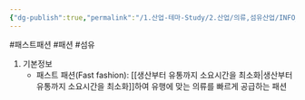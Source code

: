 ```yaml
---
{"dg-publish":true,"permalink":"/1.산업-테마-Study/2.산업/의류,섬유산업/INFO_의류섬유/패스트 패션/","created":"2024-11-20T21:02:29.106+09:00","updated":"2025-06-26T15:44:37.297+09:00"}
---
```


#패스트패션 #패션 #섬유 

1. 기본정보
	- 패스트 패션(Fast fashion): [[생산부터 유통까지 소요시간을 최소화\|생산부터 유통까지 소요시간을 최소화]]하여 유행에 맞는 의류를 빠르게 공급하는 패션
